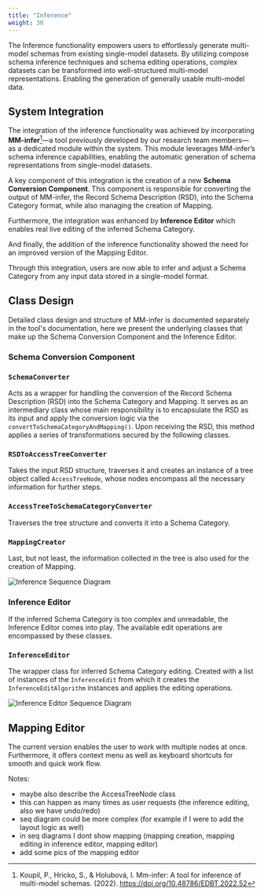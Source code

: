 ```yaml
---
title: "Inference"
weight: 30
---
```


The Inference functionality empowers users to effortlessly generate multi-model schemas from existing single-model datasets. By utilizing compose schema inference techniques and schema editing operations, complex datasets can be transformed into well-structured multi-model representations. Enabling the generation of generally usable multi-model data.

## System Integration

The integration of the inference functionality was achieved by incorporating **MM-infer**[^article]—a tool previously developed by our research team members—as a dedicated module within the system. This module leverages MM-infer’s schema inference capabilities, enabling the automatic generation of schema representations from single-model datasets.

A key component of this integration is the creation of a new **Schema Conversion Component**. This component is responsible for converting the output of MM-infer, the Record Schema Description (RSD), into the Schema Category format, while also managing the creation of Mapping.

Furthermore, the integration was enhanced by **Inference Editor** which enables real live editing of the inferred Schema Category.

And finally, the addition of the inference functionality showed the need for an improved version of the Mapping Editor.

Through this integration, users are now able to infer and adjust a Schema Category from any input data stored in a single-model format. 

## Class Design

Detailed class design and structure of MM-infer is documented separately in the tool's documentation, here we present the underlying classes that make up the Schema Conversion Component and the Inference Editor. 

### Schema Conversion Component

### `SchemaConverter`

Acts as a wrapper for handling the conversion of the Record Schema Description (RSD) into the Schema Category and Mapping. It serves as an intermediary class whose main responsibility is to encapsulate the RSD as its input and apply the conversion logic via the `convertToSchemaCategoryAndMapping()`. Upon receiving the RSD, this method applies a series of transformations secured by the following classes.

### `RSDToAccessTreeConverter`

Takes the input RSD structure, traverses it and creates an instance of a tree object called `AccessTreeNode`, whose nodes encompass all the necessary information for further steps.

### `AccessTreeToSchemaCategoryConverter`

Traverses the tree structure and converts it into a Schema Category.

### `MappingCreator`

Last, but not least, the information collected in the tree is also used for the creation of Mapping.

![Inference Sequence Diagram](/img/inference-seq-diagram.png)

### Inference Editor

If the inferred Schema Category is too complex and unreadable, the Inference Editor comes into play. The available edit operations are encompassed by these classes.

### `InferenceEditor`

The wrapper class for inferred Schema Category editing. Created with a list of instances of the `InferenceEdit` from which it creates the `InferenceEditAlgorithm` instances and applies the editing operations. 

![Inference Editor Sequence Diagram](/img/inference-editor-seq-diagram.png)

## Mapping Editor

The current version enables the user to work with multiple nodes at once. Furthermore, it offers context menu as well as keyboard shortcuts for smooth and quick work flow.


Notes:
- maybe also describe the AccessTreeNode class
- this can happen as many times as user requests (the inference editing, also we have undo/redo)
- seq diagram could be more complex (for example if I were to add the layout logic as well)
- in seq diagrams I dont show mapping (mapping creation, mapping editing in inference editor, mapping editor)
- add some pics of the mapping editor

[^article]: Koupil, P., Hricko, S., & Holubová, I. Mm-infer: A tool for inference of multi-model
schemas. (2022). https://doi.org/10.48786/EDBT.2022.52